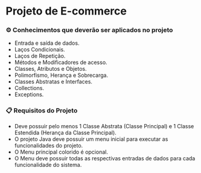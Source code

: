 # Projeto de E-commerce

### ⚙️ Conhecimentos que deverão ser aplicados no projeto

* Entrada e saída de dados.
* Laços Condicionais.
* Laços de Repetição.
* Métodos e Modificadores de acesso.
* Classes, Atributos e Objetos.
* Polimorfismo, Herança e Sobrecarga.
* Classes Abstratas e Interfaces.
* Collections.
* Exceptions.

### 📋 Requisitos do Projeto

* Deve possuir pelo menos 1 Classe Abstrata (Classe Principal) e 1 Classe Estendida (Herança da Classe Principal).
* O projeto Java deve possuir um menu inicial para executar as funcionalidades do projeto.
* O Menu principal colorido é opcional.
* O Menu deve possuir todas as respectivas entradas de dados para cada funcionalidade do sistema.

